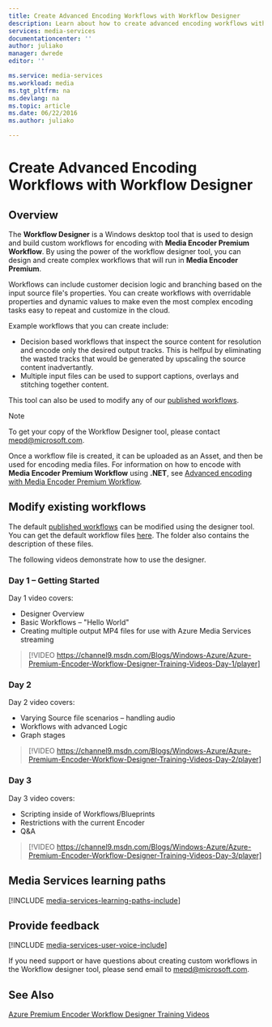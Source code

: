 ```yaml
---
title: Create Advanced Encoding Workflows with Workflow Designer
description: Learn about how to create advanced encoding workflows with Workflow Designer.
services: media-services
documentationcenter: ''
author: juliako
manager: dwrede
editor: ''

ms.service: media-services
ms.workload: media
ms.tgt_pltfrm: na
ms.devlang: na
ms.topic: article
ms.date: 06/22/2016
ms.author: juliako

---
```

# Create Advanced Encoding Workflows with Workflow Designer
## Overview
The **Workflow Designer** is a Windows desktop tool that is used to design and build custom workflows for encoding with **Media Encoder Premium Workflow**.
By using the power of the workflow designer tool, you can design and create complex workflows that will run in **Media Encoder Premium**.  

Workflows can include customer decision logic and branching based on the input source file's properties. 
You can create workflows with overridable properties and dynamic values to make even the most complex encoding tasks easy to repeat and customize in the cloud.

Example workflows that you can create include:

* Decision based workflows that inspect the source content for resolution and encode only the desired output tracks.  This is helfpul by eliminating the wasted tracks that would be generated by upscaling the source content inadvertantly.
* Multiple input files can be used to support captions, overlays and stitching together content. 

This tool can also be used to modify any of our [published workflows](media-services-workflow-designer.md#existing_workflows). 

> [!NOTE]
> To get your copy of the Workflow Designer tool, please contact mepd@microsoft.com.
> 
> 

Once a workflow file is created, it can be uploaded as an Asset, and then be used for encoding media files. For information on how to encode with **Media Encoder Premium Workflow** using **.NET**, see [Advanced encoding with Media Encoder Premium Workflow](media-services-encode-with-premium-workflow.md).

## <a id="existing_workflows"></a>Modify existing workflows
The default [published workflows](media-services-workflow-designer.md#existing_workflows) can be modified using the designer tool. You can get the default workflow files [here](https://github.com/Azure/azure-media-services-samples/tree/master/Encoding%20Presets/VoD/MediaEncoderPremiumWorkfows). The folder also contains the description of these files.

The following videos demonstrate how to use the designer.

### Day 1 – Getting Started
Day 1 video covers:

* Designer Overview
* Basic Workflows – "Hello World"
* Creating multiple output MP4 files for use with Azure Media Services streaming

> [!VIDEO https://channel9.msdn.com/Blogs/Windows-Azure/Azure-Premium-Encoder-Workflow-Designer-Training-Videos-Day-1/player]
> 
> 
> 

### Day 2
Day 2 video covers:

* Varying Source file scenarios – handling audio
* Workflows with advanced Logic
* Graph stages

> [!VIDEO https://channel9.msdn.com/Blogs/Windows-Azure/Azure-Premium-Encoder-Workflow-Designer-Training-Videos-Day-2/player]
> 
> 
> 

### Day 3
Day 3 video covers:

* Scripting inside of Workflows/Blueprints
* Restrictions with the current Encoder
* Q&A

> [!VIDEO https://channel9.msdn.com/Blogs/Windows-Azure/Azure-Premium-Encoder-Workflow-Designer-Training-Videos-Day-3/player]
> 
> 
> 
> 
> 

## Media Services learning paths
[!INCLUDE [media-services-learning-paths-include](../../includes/media-services-learning-paths-include.md)]

## Provide feedback
[!INCLUDE [media-services-user-voice-include](../../includes/media-services-user-voice-include.md)]

If you need support or have questions about creating custom workflows in the Workflow designer tool, please send email to mepd@microsoft.com.

## See Also
[Azure Premium Encoder Workflow Designer Training Videos](http://johndeutscher.com/2015/07/06/azure-premium-encoder-workflow-designer-training-videos/)

